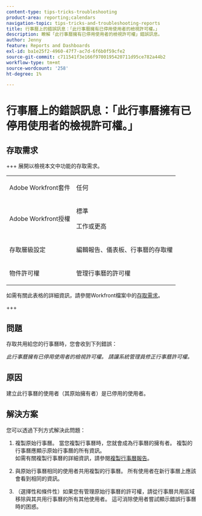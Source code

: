 ```yaml
---
content-type: tips-tricks-troubleshooting
product-area: reporting;calendars
navigation-topic: tips-tricks-and-troubleshooting-reports
title: 行事曆上的錯誤訊息：「此行事曆擁有已停用使用者的檢視許可權。」
description: 瞭解「此行事曆擁有已停用使用者的檢視許可權」錯誤訊息。
author: Jenny
feature: Reports and Dashboards
exl-id: ba1e25f2-4960-47f7-ac7d-6f6b0f59cfe2
source-git-commit: c711541f3e166f9700195420711d95ce782a44b2
workflow-type: tm+mt
source-wordcount: '258'
ht-degree: 1%

---
```


# 行事曆上的錯誤訊息：「此行事曆擁有已停用使用者的檢視許可權。」

## 存取需求

+++ 展開以檢視本文中功能的存取需求。

<table style="table-layout:auto"> 
 <col> 
 <col> 
 <tbody> 
  <tr> 
   <td role="rowheader">Adobe Workfront套件</td> 
   <td> <p>任何</p> </td> 
  </tr> 
  <tr> 
   <td role="rowheader">Adobe Workfront授權</td> 
   <td> 
     <p>標準</p>
     <p>工作或更高</p>
   </td> 
  </tr> 
  <tr> 
   <td role="rowheader">存取層級設定</td> 
   <td> <p>編輯報告、儀表板、行事曆的存取權</p> </td> 
  </tr> 
  <tr> 
   <td role="rowheader">物件許可權</td> 
   <td> <p>管理行事曆的許可權</p> </td> 
  </tr> 
 </tbody> 
</table>

如需有關此表格的詳細資訊，請參閱Workfront檔案中的[存取需求](/help/quicksilver/administration-and-setup/add-users/access-levels-and-object-permissions/access-level-requirements-in-documentation.md)。

+++

## 問題

存取共用給您的行事曆時，您會收到下列錯誤： 

*此行事曆擁有已停用使用者的檢視許可權。 請讓系統管理員修正行事曆許可權。*

## 原因

建立此行事曆的使用者（其原始擁有者）是已停用的使用者。 

## 解決方案

您可以透過下列方式解決此問題：

1. 複製原始行事曆。 當您複製行事曆時，您就會成為行事曆的擁有者。 複製的行事曆應顯示原始行事曆的所有資訊。\
   如需有關複製行事曆的詳細資訊，請參閱[複製行事曆報告](../../../reports-and-dashboards/reports/calendars/copy-a-calendar-report.md)。

1. 與原始行事曆相同的使用者共用複製的行事曆。 所有使用者在新行事曆上應該會看到相同的資訊。
1. （選擇性和條件性）如果您有管理原始行事曆的許可權，請從行事曆共用區域移除與其共用行事曆的所有其他使用者。 這可消除使用者嘗試顯示錯誤行事曆時的困惑。
